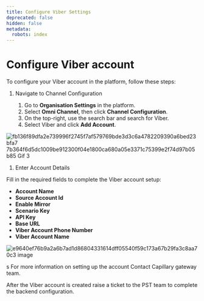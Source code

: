 ```yaml
---
title: Configure Viber Settings
deprecated: false
hidden: false
metadata:
  robots: index
---
```

# Configure Viber account

To configure your Viber account in the platform, follow these steps:

1. Navigate to Channel Configuration

   1. Go to **Organisation Settings** in the platform.
   2. Select **Omni Channel**, then click **Channel Configuration**.
   3. On the top-right, use the search bar and search for Viber.
   4. Select Viber and click **Add Account**.

![fb136f89dfa2e739996f2745f7af579769bde3d3c6a4782209390a6bed23bfa7 7b364f6d5dc1009be912300f04e1800ca680a05e3371c75399e2f74d97b05b85 Gif 3](https://files.readme.io/fb136f89dfa2e739996f2745f7af579769bde3d3c6a4782209390a6bed23bfa7-7b364f6d5dc1009be912300f04e1800ca680a05e3371c75399e2f74d97b05b85-Gif_3.gif)

1. Enter Account Details

Fill in the required fields to complete the Viber account setup:

* **Account Name**
* **Source Account Id**
* **Enable Mirror**
* **Scenario Key**
* **API Key**
* **Base URL**
* **Viber Account Phone Number**
* **Viber Account Name**

![e9640ef76b9a2a6b7ad1d86804331614dff05540f59c173a67b29fa3c8aa70c3 image](https://files.readme.io/e9640ef76b9a2a6b7ad1d86804331614dff05540f59c173a67b29fa3c8aa70c3-image.png)

<Note title="Note">
s
For more information on setting up the account Contact Capillary gateway team.
</Note>

After the Viber account is created raise a ticket to the PST team to complete the backend configuration.
